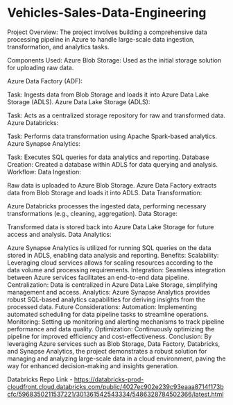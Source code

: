 # Vehicles-Sales-Data-Engineering
Project Overview:
The project involves building a comprehensive data processing pipeline in Azure to handle large-scale data ingestion, transformation, and analytics tasks.

Components Used:
Azure Blob Storage: Used as the initial storage solution for uploading raw data.

Azure Data Factory (ADF):

Task: Ingests data from Blob Storage and loads it into Azure Data Lake Storage (ADLS).
Azure Data Lake Storage (ADLS):

Task: Acts as a centralized storage repository for raw and transformed data.
Azure Databricks:

Task: Performs data transformation using Apache Spark-based analytics.
Azure Synapse Analytics:

Task: Executes SQL queries for data analytics and reporting.
Database Creation: Created a database within ADLS for data querying and analysis.
Workflow:
Data Ingestion:

Raw data is uploaded to Azure Blob Storage.
Azure Data Factory extracts data from Blob Storage and loads it into ADLS.
Data Transformation:

Azure Databricks processes the ingested data, performing necessary transformations (e.g., cleaning, aggregation).
Data Storage:

Transformed data is stored back into Azure Data Lake Storage for future access and analysis.
Data Analytics:

Azure Synapse Analytics is utilized for running SQL queries on the data stored in ADLS, enabling data analysis and reporting.
Benefits:
Scalability: Leveraging cloud services allows for scaling resources according to the data volume and processing requirements.
Integration: Seamless integration between Azure services facilitates an end-to-end data pipeline.
Centralization: Data is centralized in Azure Data Lake Storage, simplifying management and access.
Analytics: Azure Synapse Analytics provides robust SQL-based analytics capabilities for deriving insights from the processed data.
Future Considerations:
Automation: Implementing automated scheduling for data pipeline tasks to streamline operations.
Monitoring: Setting up monitoring and alerting mechanisms to track pipeline performance and data quality.
Optimization: Continuously optimizing the pipeline for improved efficiency and cost-effectiveness.
Conclusion:
By leveraging Azure services such as Blob Storage, Data Factory, Databricks, and Synapse Analytics, the project demonstrates a robust solution for managing and analyzing large-scale data in a cloud environment, paving the way for enhanced decision-making and insights generation.

Databricks Repo Link - https://databricks-prod-cloudfront.cloud.databricks.com/public/4027ec902e239c93eaaa8714f173bcfc/5968350211537221/301361542543334/5486328784502366/latest.html
